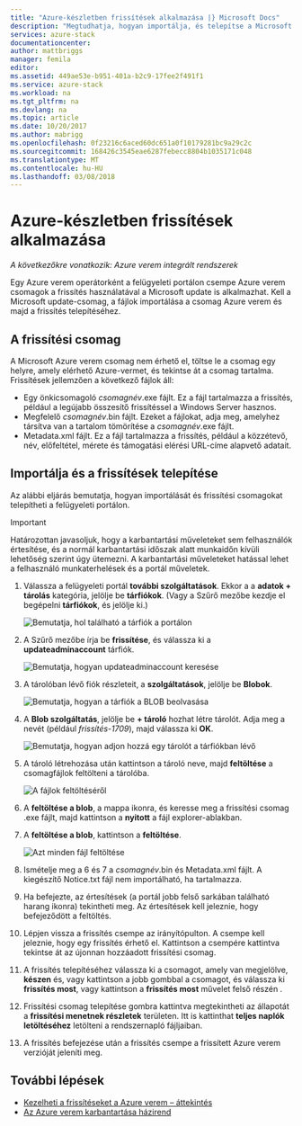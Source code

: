 ```yaml
---
title: "Azure-készletben frissítések alkalmazása |} Microsoft Docs"
description: "Megtudhatja, hogyan importálja, és telepítse a Microsoft frissítési csomagokat egy integrált Azure verem rendszer."
services: azure-stack
documentationcenter: 
author: mattbriggs
manager: femila
editor: 
ms.assetid: 449ae53e-b951-401a-b2c9-17fee2f491f1
ms.service: azure-stack
ms.workload: na
ms.tgt_pltfrm: na
ms.devlang: na
ms.topic: article
ms.date: 10/20/2017
ms.author: mabrigg
ms.openlocfilehash: 0f23216c6aced60dc651a0f10179281bc9a29c2c
ms.sourcegitcommit: 168426c3545eae6287febecc8804b1035171c048
ms.translationtype: MT
ms.contentlocale: hu-HU
ms.lasthandoff: 03/08/2018
---
```

# <a name="apply-updates-in-azure-stack"></a>Azure-készletben frissítések alkalmazása

*A következőkre vonatkozik: Azure verem integrált rendszerek*

Egy Azure verem operátorként a felügyeleti portálon csempe Azure verem csomagok a frissítés használatával a Microsoft update is alkalmazhat. Kell a Microsoft update-csomag, a fájlok importálása a csomag Azure verem és majd a frissítés telepítéséhez. 

## <a name="download-the-update-package"></a>A frissítési csomag

A Microsoft Azure verem csomag nem érhető el, töltse le a csomag egy helyre, amely elérhető Azure-vermet, és tekintse át a csomag tartalma. Frissítések jellemzően a következő fájlok áll:

- Egy önkicsomagoló *csomagnév*.exe fájlt. Ez a fájl tartalmazza a frissítés, például a legújabb összesítő frissítéssel a Windows Server hasznos.   
- Megfelelő *csomagnév*.bin fájlt. Ezeket a fájlokat, adja meg, amelyhez társítva van a tartalom tömörítése a *csomagnév*.exe fájlt. 
- Metadata.xml fájlt. Ez a fájl tartalmazza a frissítés, például a közzétevő, név, előfeltétel, mérete és támogatási elérési URL-címe alapvető adatait.

## <a name="import-and-install-updates"></a>Importálja és a frissítések telepítése

Az alábbi eljárás bemutatja, hogyan importálását és frissítési csomagokat telepítheti a felügyeleti portálon.

> [!IMPORTANT]
> Határozottan javasoljuk, hogy a karbantartási műveleteket sem felhasználók értesítése, és a normál karbantartási időszak alatt munkaidőn kívüli lehetőség szerint úgy ütemezni. A karbantartási műveleteket hatással lehet a felhasználó munkaterhelések és a portál műveletek.

1. Válassza a felügyeleti portál **további szolgáltatások**. Ekkor a a **adatok + tárolás** kategória, jelölje be **tárfiókok**. (Vagy a Szűrő mezőbe kezdje el begépelni **tárfiókok**, és jelölje ki.)

    ![Bemutatja, hol található a tárfiók a portálon](media/azure-stack-apply-updates/ApplyUpdates1.png)

2. A Szűrő mezőbe írja be **frissítése**, és válassza ki a **updateadminaccount** tárfiók.

    ![Bemutatja, hogyan updateadminaccount keresése](media/azure-stack-apply-updates/ApplyUpdates2.png)

3. A tárolóban lévő fiók részleteit, a **szolgáltatások**, jelölje be **Blobok**.
 
    ![Bemutatja, hogyan a tárfiók a BLOB beolvasása](media/azure-stack-apply-updates/ApplyUpdates3.png) 
 
4. A **Blob szolgáltatás**, jelölje be **+ tároló** hozhat létre tárolót. Adja meg a nevét (például *frissítés-1709*), majd válassza ki **OK**.
 
     ![Bemutatja, hogyan adjon hozzá egy tárolót a tárfiókban lévő](media/azure-stack-apply-updates/ApplyUpdates4.png)

5. A tároló létrehozása után kattintson a tároló neve, majd **feltöltése** a csomagfájlok feltölteni a tárolóba.
 
    ![A fájlok feltöltéséről](media/azure-stack-apply-updates/ApplyUpdates5.png)

6. A **feltöltése a blob**, a mappa ikonra, és keresse meg a frissítési csomag .exe fájlt, majd kattintson a **nyitott** a fájl explorer-ablakban.
  
7. A **feltöltése a blob**, kattintson a **feltöltése**. 
 
    ![Azt minden fájl feltöltése](media/azure-stack-apply-updates/ApplyUpdates6.png)

8. Ismételje meg a 6 és 7 a *csomagnév*.bin és Metadata.xml fájlt. A kiegészítő Notice.txt fájl nem importálható, ha tartalmazza.
9. Ha befejezte, az értesítések (a portál jobb felső sarkában található harang ikonra) tekintheti meg. Az értesítések kell jeleznie, hogy befejeződött a feltöltés. 
10. Lépjen vissza a frissítés csempe az irányítópulton. A csempe kell jeleznie, hogy egy frissítés érhető el. Kattintson a csempére kattintva tekintse át az újonnan hozzáadott frissítési csomag.
11. A frissítés telepítéséhez válassza ki a csomagot, amely van megjelölve, **készen** és, vagy kattintson a jobb gombbal a csomagot, és válassza ki **frissítés most**, vagy kattintson a **frissítés most** művelet felső részén .
12. Frissítési csomag telepítése gombra kattintva megtekintheti az állapotát a **frissítési menetnek részletek** területen. Itt is kattinthat **teljes naplók letöltéséhez** letölteni a rendszernapló fájljaiban.
13. A frissítés befejezése után a frissítés csempe a frissített Azure verem verzióját jeleníti meg.

## <a name="next-steps"></a>További lépések

- [Kezelheti a frissítéseket a Azure verem – áttekintés](azure-stack-updates.md)
- [Az Azure verem karbantartása házirend](azure-stack-servicing-policy.md)
